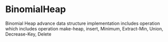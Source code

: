# BinomialHeap
Binomial Heap advance data structure implementation includes operation which includes operation make-heap, insert, Minimum, Extract-Min, Union, Decrease-Key, Delete

